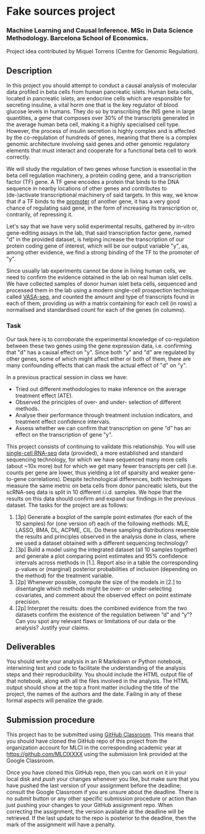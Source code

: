 # Fake sources project

### Machine Learning and Causal Inference. MSc in Data Science Methodology. Barcelona School of Economics.

Project idea contributed by Miquel Torrens (Centre for Genomic Regulation).

## Description

In this project you should attempt to conduct a causal analysis of
molecular data profiled in beta cells from human pancreatic islets.
Human beta cells, located in pancreatic islets, are endocrine cells which are
responsible for secreting insuline, a vital horm one that is the key regulator
of blood glucose levels in humans. They do so by transcribing the INS gene in
large quantities, a gene that composes over 30% of the transcripts generated in
the average human beta cell, making it a highly specialised cell type. However,
the process of insulin secretion is highly complex and is affected by the
co-regulation of hundreds of genes, meaning that there is a complex genomic
architecture involving said genes and other genomic regulatory elements that
must interact and cooperate for a functional beta cell to work correctly.

We will study the regulation of two genes whose function is essential in the
beta cell regulation machinery, a protein coding gene, and a transcription
factor (TF) gene. A TF gene encodes a protein that binds to the DNA sequence in
nearby locations of other genes and contributes to (de-)activate transcriptional
machinery of said targets. In this way, we know that if a TF binds to the
[promoter](https://en.wikipedia.org/wiki/Promoter_%28genetics%29) of another
gene, it has a very good chance of regulating said gene, in the form of
increasing its transcription or, contrarily, of repressing it.

Let's say that we have very solid experimental results, gathered by in-vitro
gene-editing assays in the lab, that said transcription factor gene, named "d"
in the provided dataset, is helping increase the transcription of our protein
coding gene of interest, which will be our output variable "y", as, among other
evidence, we find a strong binding of the TF to the promoter of "y".

Since usually lab experiments cannot be done in living human cells, we need to
confirm the evidence obtained in the lab on real human islet cells. We have
collected samples of donor human islet beta cells, sequenced and processed them
in the lab using a modern single-cell prospection technique called
[VASA-seq](https://www.nature.com/articles/s41587-022-01361-8), and counted the
amount and type of transcripts found in each of them, providing us with a matrix
containing for each cell (in rows) a normalised and standardised count for each
of the genes (in columns). 

### Task

Our task here is to corroborate the experimental knowledge of co-regulation
between these two genes using the gene expression data, i.e. confirming that "d"
has a causal effect on "y". Since both "y" and "d" are regulated by other genes,
some of which might affect either or both of them, there are many confounding
effects that can mask the actual effect of "d" on "y".

In a previous practical session in class we have:

* Tried out different methodologies to make inference on the average treatment
  effect (ATE).
* Observed the principles of over- and under- selection of different methods.
* Analyse their performance through treatment inclusion indicators, and
  treatment effect confidence intervals.
* Assess whether we can confirm that transcription on gene “d” has an effect on
  the transcription of gene "y".

This project consists of continuing to validate this relationship. You will use
[single-cell RNA-seq](https://en.wikipedia.org/wiki/Single-cell_sequencing#Transcriptome_sequencing_%28scRNA-seq%29)
data (provided), a more established and standard sequencing technology, for
which we have sequenced many more cells (about ~10x more) but for which we get
many fewer transcripts per cell (i.e. counts per gene are lower, thus yielding
a lot of sparsity and weaker gene-to-gene correlations). Despite technological
differences, both techniques measure the same metric on beta cells from donor
pancreatic islets, but the scRNA-seq data is split in 10 different i.i.d.
samples. We hope that the results on this data should confirm and expand our
findings in the previous dataset. The tasks for the project are as follows:

1. [3p] Generate a boxplot of the sample point estimates (for each of the 10
   samples) for (one version of) each of the following methods: MLE, LASSO, BMA,
   DL, ACPME, CIL. Do these sampling distributions resemble the results and
   principles observed in the analysis done in class, where we used a dataset
   obtained with a different sequencing technology?
2. [3p] Build a model using the integrated dataset (all 10 samples together) and
   generate a plot comparing point estimates and 95% confidence intervals across
   methods in [1.]. Report also in a table the corresponding p-values or
   (marginal) posterior probabilities of inclusion (depending on the method) for
   the treatment variable.
3. [2p] Whenever possible, compute the size of the models in [2.] to disentangle
   which methods might be over- or under-selecting covariates, and comment about
   the observed effect on point estimate precision.
4. [2p] Interpret the results: does the combined evidence from the two datasets
   confirm the existence of the regulation between “d” and “y”? Can you spot any
   relevant flaws or limitations of our data or the analysis? Justify your claims.

## Deliverables

You should write your analysis in an R Markdown or Python notebook, interwining
text and code to facilitate the understanding of the analysis steps and their
reproducibility. You should include the HTML output file of that notebook, along
with all the files involved in the analysis. The HTML output should show at the
top a front matter including the title of the project, the names of the authors
and the date. Failing in any of these formal aspects will penalize the grade.

## Submission procedure

This project has to be submitted using
[GitHub Classroom](https://classroom.github.com). This
means that you should have cloned the GitHub repo of this project
from the organization account for MLCI in the corresponding academic
year at https://github.com/MLCIXXXX using the submission link
provided at the Google Classroom.

Once you have cloned this GitHub repo, then you can work on it in
your local disk and _push_ your changes whenever you like, but make
sure that you have pushed the last version of your assignment before
the deadline; consult the Google Classroom if you are unsure about
the deadline. There is no _submit_ button or any other specific
submission procedure or action than just pushing your changes to your
GitHub assignment repo. When correcting the assignment, the version
available at the deadline will be retrieved. If the last update to
the repo is posterior to the deadline, then the mark of the
assignment will have a penalty.
